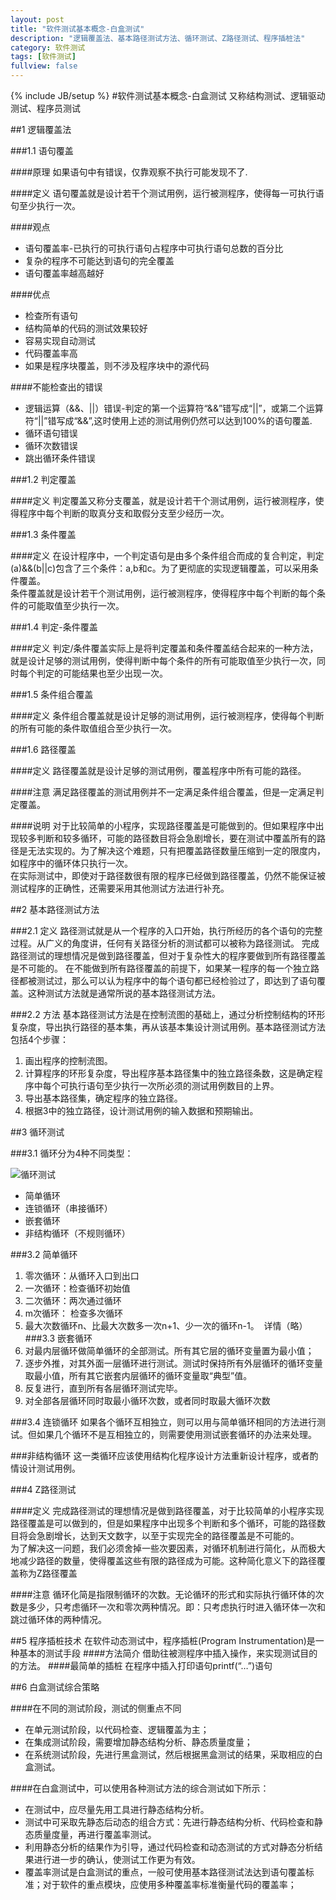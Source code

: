 ```yaml
---
layout: post
title: "软件测试基本概念-白盒测试"
description: "逻辑覆盖法、基本路径测试方法、循环测试、Z路径测试、程序插桩法"
category: 软件测试
tags: [软件测试]
fullview: false
---
```


{% include JB/setup %}
#软件测试基本概念-白盒测试
又称结构测试、逻辑驱动测试、程序员测试

##1 逻辑覆盖法

###1.1 语句覆盖

####原理
如果语句中有错误，仅靠观察不执行可能发现不了.

####定义
语句覆盖就是设计若干个测试用例，运行被测程序，使得每一可执行语句至少执行一次。

####观点
- 语句覆盖率-已执行的可执行语句占程序中可执行语句总数的百分比
- 复杂的程序不可能达到语句的完全覆盖
- 语句覆盖率越高越好

####优点
- 检查所有语句
- 结构简单的代码的测试效果较好
- 容易实现自动测试
- 代码覆盖率高 
- 如果是程序块覆盖，则不涉及程序块中的源代码 

####不能检查出的错误
- 逻辑运算（&&、||）错误-判定的第一个运算符“&&”错写成“||”，或第二个运算符“||”错写成“&&”,这时使用上述的测试用例仍然可以达到100%的语句覆盖.
- 循环语句错误
- 循环次数错误
- 跳出循环条件错误

###1.2 判定覆盖

####定义
判定覆盖又称分支覆盖，就是设计若干个测试用例，运行被测程序，使得程序中每个判断的取真分支和取假分支至少经历一次。    

###1.3 条件覆盖

####定义
在设计程序中，一个判定语句是由多个条件组合而成的复合判定，判定(a)&&(b||c)包含了三个条件：a,b和c。为了更彻底的实现逻辑覆盖，可以采用条件覆盖。    
条件覆盖就是设计若干个测试用例，运行被测程序，使得程序中每个判断的每个条件的可能取值至少执行一次。

###1.4 判定-条件覆盖

####定义
判定/条件覆盖实际上是将判定覆盖和条件覆盖结合起来的一种方法，
就是设计足够的测试用例，使得判断中每个条件的所有可能取值至少执行一次，同时每个判定的可能结果也至少出现一次。

###1.5 条件组合覆盖

####定义
条件组合覆盖就是设计足够的测试用例，运行被测程序，使得每个判断的所有可能的条件取值组合至少执行一次。

###1.6 路径覆盖

####定义
路径覆盖就是设计足够的测试用例，覆盖程序中所有可能的路径。

####注意
满足路径覆盖的测试用例并不一定满足条件组合覆盖，但是一定满足判定覆盖。

####说明
对于比较简单的小程序，实现路径覆盖是可能做到的。但如果程序中出现较多判断和较多循环，可能的路径数目将会急剧增长，要在测试中覆盖所有的路径是无法实现的。为了解决这个难题，只有把覆盖路径数量压缩到一定的限度内，如程序中的循环体只执行一次。    
在实际测试中，即使对于路径数很有限的程序已经做到路径覆盖，仍然不能保证被测试程序的正确性，还需要采用其他测试方法进行补充。


##2 基本路径测试方法

###2.1 定义
路径测试就是从一个程序的入口开始，执行所经历的各个语句的完整过程。从广义的角度讲，任何有关路径分析的测试都可以被称为路径测试。
完成路径测试的理想情况是做到路径覆盖，但对于复杂性大的程序要做到所有路径覆盖是不可能的。
在不能做到所有路径覆盖的前提下，如果某一程序的每一个独立路径都被测试过，那么可以认为程序中的每个语句都已经检验过了，即达到了语句覆盖。这种测试方法就是通常所说的基本路径测试方法。

###2.2 方法
基本路径测试方法是在控制流图的基础上，通过分析控制结构的环形复杂度，导出执行路径的基本集，再从该基本集设计测试用例。基本路径测试方法包括4个步骤：
1. 画出程序的控制流图。
2. 计算程序的环形复杂度，导出程序基本路径集中的独立路径条数，这是确定程序中每个可执行语句至少执行一次所必须的测试用例数目的上界。
3. 导出基本路径集，确定程序的独立路径。
4. 根据3中的独立路径，设计测试用例的输入数据和预期输出。

##3 循环测试

###3.1 循环分为4种不同类型：

![循环测试](http://xiangguo.qiniudn.com/img/posts/software_test/loop.png)

- 简单循环
- 连锁循环（串接循环）
- 嵌套循环
- 非结构循环（不规则循环） 

###3.2 简单循环
1. 零次循环：从循环入口到出口
2. 一次循环：检查循环初始值
3. 二次循环：两次通过循环
4. m次循环： 检查多次循环
5. 最大次数循环n、比最大次数多一次n+1、少一次的循环n-1。 
详情（略）
###3.3 嵌套循环
1. 对最内层循环做简单循环的全部测试。所有其它层的循环变量置为最小值；
2. 逐步外推，对其外面一层循环进行测试。测试时保持所有外层循环的循环变量取最小值，所有其它嵌套内层循环的循环变量取“典型”值。
3. 反复进行，直到所有各层循环测试完毕。
4. 对全部各层循环同时取最小循环次数，或者同时取最大循环次数

###3.4 连锁循环
如果各个循环互相独立，则可以用与简单循环相同的方法进行测试。但如果几个循环不是互相独立的，则需要使用测试嵌套循环的办法来处理。

###非结构循环
这一类循环应该使用结构化程序设计方法重新设计程序，或者酌情设计测试用例。

###4 Z路径测试

####定义
完成路径测试的理想情况是做到路径覆盖，对于比较简单的小程序实现路径覆盖是可以做到的，但是如果程序中出现多个判断和多个循环，可能的路径数目将会急剧增长，达到天文数字，以至于实现完全的路径覆盖是不可能的。    
为了解决这一问题，我们必须舍掉一些次要因素，对循环机制进行简化，从而极大地减少路径的数量，使得覆盖这些有限的路径成为可能。这种简化意义下的路径覆盖称为Z路径覆盖

####注意
循环化简是指限制循环的次数。无论循环的形式和实际执行循环体的次数是多少，只考虑循环一次和零次两种情况。即：只考虑执行时进入循环体一次和跳过循环体的两种情况。

##5 程序插桩技术
在软件动态测试中，程序插桩(Program Instrumentation)是一种基本的测试手段
####方法简介
借助往被测程序中插入操作，来实现测试目的的方法。
####最简单的插桩
在程序中插入打印语句printf(“…”)语句

##6 白盒测试综合策略

####在不同的测试阶段，测试的侧重点不同
- 在单元测试阶段，以代码检查、逻辑覆盖为主；
- 在集成测试阶段，需要增加静态结构分析、静态质量度量；
- 在系统测试阶段，先进行黑盒测试，然后根据黑盒测试的结果，采取相应的白盒测试。

####在白盒测试中，可以使用各种测试方法的综合测试如下所示：
- 在测试中，应尽量先用工具进行静态结构分析。
- 测试中可采取先静态后动态的组合方式：先进行静态结构分析、代码检查和静态质量度量，再进行覆盖率测试。
- 利用静态分析的结果作为引导，通过代码检查和动态测试的方式对静态分析结果进行进一步的确认，使测试工作更为有效。
- 覆盖率测试是白盒测试的重点，一般可使用基本路径测试法达到语句覆盖标准；对于软件的重点模块，应使用多种覆盖率标准衡量代码的覆盖率；


